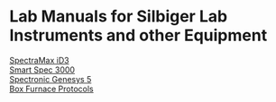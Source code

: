 # Lab Manuals for Silbiger Lab Instruments and other Equipment

[SpectraMax iD3](SpectraMax_iD3_Manual)  
[Smart Spec 3000](Smart_Spec_3000_Manual.pdf)  
[Spectronic Genesys 5](Spectronic_Genesys_5_Manual.pdf)  
[Box Furnace Protocols](Box_Furnace_Manual)  